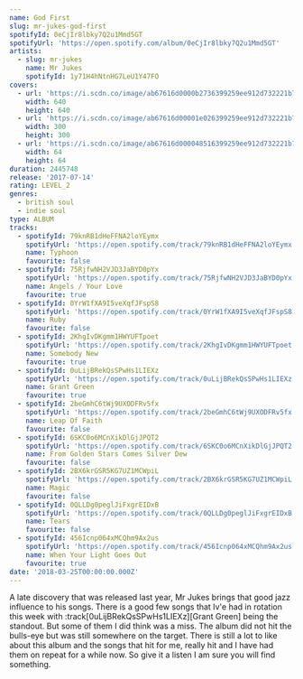 ```yaml
---
name: God First
slug: mr-jukes-god-first
spotifyId: 0eCjIr8lbky7Q2u1Mmd5GT
spotifyUrl: 'https://open.spotify.com/album/0eCjIr8lbky7Q2u1Mmd5GT'
artists:
  - slug: mr-jukes
    name: Mr Jukes
    spotifyId: 1y71H4hNtnHG7LeU1Y47FO
covers:
  - url: 'https://i.scdn.co/image/ab67616d0000b2736399259ee912d732221b722f'
    width: 640
    height: 640
  - url: 'https://i.scdn.co/image/ab67616d00001e026399259ee912d732221b722f'
    width: 300
    height: 300
  - url: 'https://i.scdn.co/image/ab67616d000048516399259ee912d732221b722f'
    width: 64
    height: 64
duration: 2445748
release: '2017-07-14'
rating: LEVEL_2
genres:
  - british soul
  - indie soul
type: ALBUM
tracks:
  - spotifyId: 79knRB1dHeFFNA2loYEymx
    spotifyUrl: 'https://open.spotify.com/track/79knRB1dHeFFNA2loYEymx'
    name: Typhoon
    favourite: false
  - spotifyId: 75RjfwNH2VJD3JaBYD0pYx
    spotifyUrl: 'https://open.spotify.com/track/75RjfwNH2VJD3JaBYD0pYx'
    name: Angels / Your Love
    favourite: true
  - spotifyId: 0YrW1fXA9I5veXqfJFspS8
    spotifyUrl: 'https://open.spotify.com/track/0YrW1fXA9I5veXqfJFspS8'
    name: Ruby
    favourite: false
  - spotifyId: 2KhgIvDKgmm1HWYUFTpoet
    spotifyUrl: 'https://open.spotify.com/track/2KhgIvDKgmm1HWYUFTpoet'
    name: Somebody New
    favourite: true
  - spotifyId: 0uLijBRekQsSPwHs1LIEXz
    spotifyUrl: 'https://open.spotify.com/track/0uLijBRekQsSPwHs1LIEXz'
    name: Grant Green
    favourite: true
  - spotifyId: 2beGmhC6tWj9UXODFRv5fx
    spotifyUrl: 'https://open.spotify.com/track/2beGmhC6tWj9UXODFRv5fx'
    name: Leap Of Faith
    favourite: false
  - spotifyId: 6SKC0o6MCnXikDlGjJPQT2
    spotifyUrl: 'https://open.spotify.com/track/6SKC0o6MCnXikDlGjJPQT2'
    name: From Golden Stars Comes Silver Dew
    favourite: false
  - spotifyId: 2BX6krGSR5KG7UZ1MCWpiL
    spotifyUrl: 'https://open.spotify.com/track/2BX6krGSR5KG7UZ1MCWpiL'
    name: Magic
    favourite: false
  - spotifyId: 0QLLDg0peglJiFxgrEIDxB
    spotifyUrl: 'https://open.spotify.com/track/0QLLDg0peglJiFxgrEIDxB'
    name: Tears
    favourite: false
  - spotifyId: 456Icnp064xMCQhm9Ax2us
    spotifyUrl: 'https://open.spotify.com/track/456Icnp064xMCQhm9Ax2us'
    name: When Your Light Goes Out
    favourite: true
date: '2018-03-25T00:00:00.000Z'
---
```

A late discovery that was released last year, Mr Jukes brings that good jazz influence to
his songs. There is a good few songs that Iv'e had in rotation this week with
:track[0uLijBRekQsSPwHs1LIEXz][Grant Green] being the standout. But some of them  I did
think was a miss. The album did not hit the bulls-eye but was still somewhere on the target.
There is still a lot to like about this album and the songs that hit for me, really hit and
I have had them on repeat for a while now. So give it a listen I am sure you will find something.
